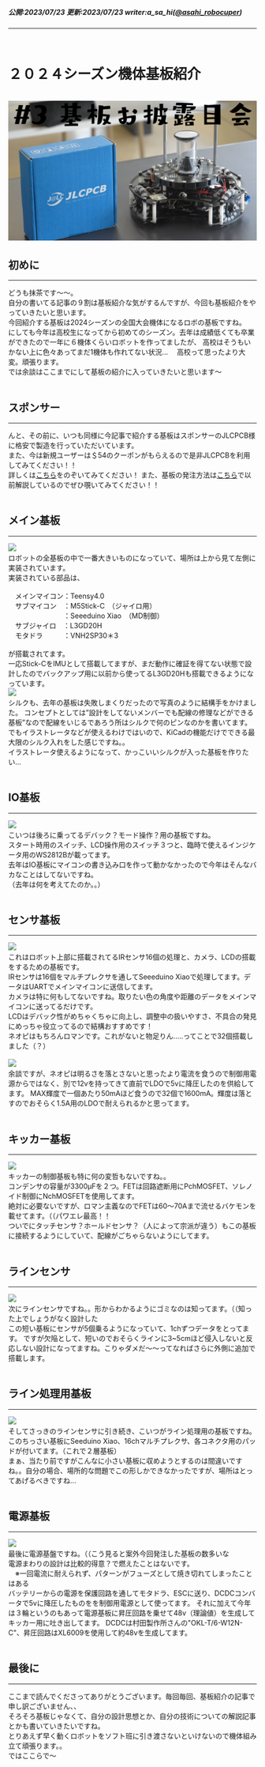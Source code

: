 ##### 公開:2023/07/23 更新:2023/07/23 writer:a_sa_hi([@asahi_robocuper](https://twitter.com/asahi_robocuper))
---
<br>

# ２０２４シーズン機体基板紹介

<br>
<img src="title.png" class="postpic"> 
<br>

## 初めに
---
どうも抹茶です～～。<br>
自分の書いてる記事の９割は基板紹介な気がするんですが、今回も基板紹介をやっていきたいと思います。<br>
今回紹介する基板は2024シーズンの全国大会機体になるロボの基板ですね。<br>
にしても今年は高校生になってから初めてのシーズン。去年は成績低くても卒業ができたので一年に６機体くらいロボットを作ってましたが、
高校はそうもいかない上に色々あってまだ1機体も作れてない状況...　
高校って思ったより大変。頑張ります。<br>
では余談はここまでにして基板の紹介に入っていきたいと思います〜
<br>
<br>

## スポンサー
---
んと、その前に、いつも同様に今記事で紹介する基板はスポンサーのJLCPCB様に格安で製造を行っていただいています。<br>
また、今は新規ユーザーは＄54のクーポンがもらえるので是非JLCPCBを利用してみてください！！<br>
詳しくは[こちら](https://jlcpcb.com/JPV)をのぞいてみてください！
また、基板の発注方法は[こちら](https://munako-artemis.github.io/blog/20221230/index.html)で以前解説しているのでぜひ覗いてみてください！！
<br>
<br>

## メイン基板
---
<img src="1.JPG" class="postpic"> 
<br>
ロボットの全基板の中で一番大きいものになっていて、場所は上から見て左側に実装されています。<br>
実装されている部品は、<br>
<br>
　メインマイコン：Teensy4.0<br>
　サブマイコン　：M5Stick-C　（ジャイロ用）<br>
　　　　　　　　：Seeeduino Xiao　（MD制御）<br>
　サブジャイロ　：L3GD20H<br>
　モタドラ　　　：VNH2SP30＊3<br>
<br>
が搭載されてます。<br>
一応Stick-CをIMUとして搭載してますが、まだ動作に確証を得てない状態で設計したのでバックアップ用に以前から使ってるL3GD20Hも搭載できるようになっています。
<br>
<img src="2.JPG" class="postpic"> 
<br>
シルクも、去年の基板は失敗しまくりだったので写真のように結構手をかけました。
コンセプトとしては”設計をしてないメンバーでも配線の修理などができる基板”なので配線をいじるであろう所はシルクで何のピンなのかを書いてます。<br>
でもイラストレータなどが使えるわけではいので、KiCadの機能だけでできる最大限のシルク入れをした感じですね。。<br>
イラストレータ使えるようになって、かっこいいシルクが入った基板を作りたい...
<br>
<br>

## IO基板
---
<img src="3.JPG" class="postpic"> 
<br>
こいつは後ろに乗ってるデバック？モード操作？用の基板ですね。<br>
スタート時用のスイッチ、LCD操作用のスイッチ３つと、臨時で使えるインジケータ用のWS2812Bが載ってます。<br>
去年はIO基板にマイコンの書き込み口を作って動かなかったので今年はそんなバカなことはしてないですね。<br>
（去年は何を考えてたのか。。）
<br>
<br>

## センサ基板
---
<img src="4.JPG" class="postpic"> 
<br>
これはロボット上部に搭載されてるIRセンサ16個の処理と、カメラ、LCDの搭載をするための基板です。<br>
IRセンサは16個をマルチプレクサを通してSeeeduino Xiaoで処理してます。データはUARTでメインマイコンに送信してます。<br>
カメラは特に何もしてないですね。取りたい色の角度や距離のデータをメインマイコンに送ってるだけです。<br>
LCDはデバック性がめちゃくちゃに向上し、調整中の扱いやすさ、不具合の発見にめっちゃ役立ってるので結構おすすめです！<br>
ネオピはもちろんロマンです。これがないと物足りん.....ってことで32個搭載しました（？）<br>
<br>
<img src="5.JPG" class="postpic"> 
<br>
余談ですが、ネオピは明るさを落とさないと思ったより電流を食うので制御用電源からではなく、別で12vを持ってきて直前でLDOで5vに降圧したのを供給してます。
MAX輝度で一個あたり50mAほど食うので32個で1600mA。輝度は落とすのでおそらく1.5A用のLDOで耐えられるかと思ってます。
<br>
<br>

## キッカー基板
---
<img src="6.JPG" class="postpic"> 
<br>
キッカーの制御基板も特に何の変哲もないですね。。<br>
コンデンサの容量が3300μFを２つ。FETは回路遮断用にPchMOSFET、ソレノイド制御にNchMOSFETを使用してます。<br>
絶対に必要ないですが、ロマン主義なのでFETは60〜70Aまで流せるバケモンを載せてます。（（パワエレ最高！！<br>
ついでにタッチセンサ？ホールドセンサ？（人によって宗派が違う）もこの基板に接続するようにしていて、配線がごちゃらないようにしてます。
<br>
<br>

## ラインセンサ
---
<img src="6.JPG" class="postpic"> 
<br>
次にラインセンサですね。。形からわかるようにゴミなのは知ってます。（（知った上でしょうがなく設計した<br>
この短い基板にセンサが5個乗るようになっていて、1chずつデータをとってます。
ですが欠陥として、短いのでおそらくラインに3~5cmほど侵入しないと反応しない設計になってますね。こりゃダメだ〜〜ってなればさらに外側に追加で搭載します。
<br>
<br>

## ライン処理用基板
---
<img src="6.JPG" class="postpic"> 
<br>
そしてさっきのラインセンサに引き続き、こいつがライン処理用の基板ですね。<br>
このちっさい基板にSeeduino Xiao、16chマルチプレクサ、各コネクタ用のパッドが付いてます。（これで２層基板）<br>
まぁ、当たり前ですがこんなに小さい基板に収めようとするのは間違いですね。。自分の場合、場所的な問題でこの形しかできなかったですが、場所はとってあげるべきですね...
<br>
<br>

## 電源基板
---
<img src="6.JPG" class="postpic"> 
<br>
最後に電源基盤ですね。（（こう見ると案外今回発注した基板の数多いな<br>
電源まわりの設計は比較的得意？で燃えたことはないです。<br>
　※一回電流に耐えられず、パターンがフューズとして焼き切れてしまったことはある<br>
バッテリーからの電源を保護回路を通してモタドラ、ESCに送り、DCDCコンバータで5vに降圧したものをを制御用電源として使ってます。
それに加えて今年は３輪というのもあって電源基板に昇圧回路を乗せて48v（理論値）を生成してキッカー用に吐き出してます。
DCDCは村田製作所さんの"OKL-T/6-W12N-C"、昇圧回路はXL6009を使用して約48vを生成してます。
<br>
<br>

## 最後に
---
ここまで読んでくださってありがとうございます。毎回毎回、基板紹介の記事で申し訳ございません、、<br>
そろそろ基板じゃなくて、自分の設計思想とか、自分の技術についての解説記事とかも書いていきたいですね。<br>
とりあえず早く動くロボットをソフト班に引き渡さないといけないので機体組み立て頑張ります。。<br>
ではここらで～<br>